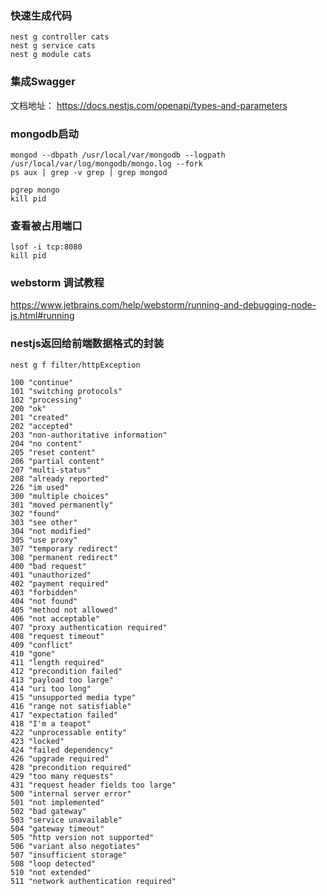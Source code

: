 ### 快速生成代码

```shell
nest g controller cats
nest g service cats
nest g module cats
```

### 集成Swagger

文档地址： https://docs.nestjs.com/openapi/types-and-parameters

### mongodb启动

```shell
mongod --dbpath /usr/local/var/mongodb --logpath /usr/local/var/log/mongodb/mongo.log --fork
ps aux | grep -v grep | grep mongod

pgrep mongo
kill pid
```

### 查看被占用端口

```shell
lsof -i tcp:8080
kill pid
```

### webstorm 调试教程

https://www.jetbrains.com/help/webstorm/running-and-debugging-node-js.html#running

### nestjs返回给前端数据格式的封装

```shell
nest g f filter/httpException
```

```
100 "continue"
101 "switching protocols"
102 "processing"
200 "ok"
201 "created"
202 "accepted"
203 "non-authoritative information"
204 "no content"
205 "reset content"
206 "partial content"
207 "multi-status"
208 "already reported"
226 "im used"
300 "multiple choices"
301 "moved permanently"
302 "found"
303 "see other"
304 "not modified"
305 "use proxy"
307 "temporary redirect"
308 "permanent redirect"
400 "bad request"
401 "unauthorized"
402 "payment required"
403 "forbidden"
404 "not found"
405 "method not allowed"
406 "not acceptable"
407 "proxy authentication required"
408 "request timeout"
409 "conflict"
410 "gone"
411 "length required"
412 "precondition failed"
413 "payload too large"
414 "uri too long"
415 "unsupported media type"
416 "range not satisfiable"
417 "expectation failed"
418 "I'm a teapot"
422 "unprocessable entity"
423 "locked"
424 "failed dependency"
426 "upgrade required"
428 "precondition required"
429 "too many requests"
431 "request header fields too large"
500 "internal server error"
501 "not implemented"
502 "bad gateway"
503 "service unavailable"
504 "gateway timeout"
505 "http version not supported"
506 "variant also negotiates"
507 "insufficient storage"
508 "loop detected"
510 "not extended"
511 "network authentication required"
```
